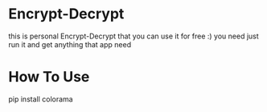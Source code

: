 # Encrypt-Decrypt
this is personal Encrypt-Decrypt that you can use it for free :)
you need just run it and get anything that app need

# How To Use
pip install colorama
